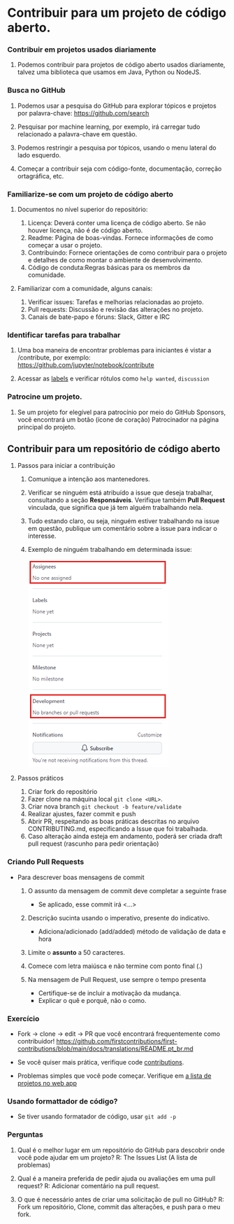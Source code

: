 # Contribuir para um projeto de código aberto.

### Contribuir em projetos usados diariamente

1. Podemos contribuir para projetos de código aberto usados diariamente, talvez uma biblioteca que usamos em Java, Python ou NodeJS.

### Busca no GitHub

1. Podemos usar a pesquisa do GitHub para explorar tópicos e projetos por palavra-chave: https://github.com/search

2. Pesquisar por machine learning, por exemplo, irá carregar tudo relacionado a palavra-chave em questão.

3. Podemos restringir a pesquisa por tópicos, usando o menu lateral do lado esquerdo.

4. Começar a contribuir seja com código-fonte, documentação, correção ortagráfica, etc.

### Familiarize-se com um projeto de código aberto

1. Documentos no nível superior do repositório:

   1. Licença: Deverá conter uma licença de código aberto. Se não houver licença, não é de código aberto.
   2. Readme: Página de boas-vindas. Fornece informações de como começar a usar o projeto.
   3. Contribuindo: Fornece orientações de como contribuir para o projeto e detalhes de como montar o ambiente de desenvolvimento.
   4. Código de conduta:Regras básicas para os membros da comunidade.

2. Familiarizar com a comunidade, alguns canais:
   1. Verificar issues: Tarefas e melhorias relacionadas ao projeto.
   2. Pull requests: Discussão e revisão das alterações no projeto.
   3. Canais de bate-papo e fóruns: Slack, Gitter e IRC

### Identificar tarefas para trabalhar

1. Uma boa maneira de encontrar problemas para iniciantes é vistar a /contribute, por exemplo: https://github.com/jupyter/notebook/contribute

2. Acessar as [labels](https://github.com/jupyter/notebook/labels) e verificar rótulos como `help wanted`, `discussion`

### Patrocine um projeto.

1. Se um projeto for elegível para patrocínio por meio do GitHub Sponsors, você encontrará um botão (ícone de coração) Patrocinador na página principal do projeto.

## Contribuir para um repositório de código aberto

1. Passos para iniciar a contribuição

   1. Comunique a intenção aos mantenedores.
   2. Verificar se ninguém está atribuído a issue que deseja trabalhar, consultando a seção **Responsáveis**. Verifique também **Pull Request** vinculada, que significa que já tem alguém trabalhando nela.
   3. Tudo estando claro, ou seja, ninguém estiver trabalhando na issue em questão, publique um comentário sobre a issue para indicar o interesse.
   4. Exemplo de ninguém trabalhando em determinada issue:

      ![alt text](images/issue_disponivel.png)

2. Passos práticos
   1. Criar fork do repositório
   2. Fazer clone na máquina local `git clone <URL>`.
   3. Criar nova branch `git checkout -b feature/validate`
   4. Realizar ajustes, fazer commit e push
   5. Abrir PR, respeitando as boas práticas descritas no arquivo CONTRIBUTING.md, especificando a Issue que foi trabalhada.
   6. Caso alteração ainda esteja em andamento, poderá ser criada draft pull request (rascunho para pedir orientação)

### Criando Pull Requests

- Para descrever boas mensagens de commit

  1.  O assunto da mensagem de commit deve completar a seguinte frase

      - Se aplicado, esse commit irá <...>

  2.  Descrição sucinta usando o imperativo, presente do indicativo.

      - Adiciona/adicionado (add/added) método de validação de data e hora

  3.  Limite o **assunto** a 50 caracteres.

  4.  Comece com letra maiúsca e não termine com ponto final (.)

  5.  Na mensagem de Pull Request, use sempre o tempo presenta

      - Certifique-se de incluir a motivação da mudança.
      - Explicar o quê e porquê, não o como.

### Exercício

- Fork -> clone -> edit -> PR que você encontrará frequentemente como contribuidor!
  https://github.com/firstcontributions/first-contributions/blob/main/docs/translations/README.pt_br.md

- Se você quiser mais prática, verifique code [contributions](https://github.com/roshanjossey/code-contributions).

- Problemas simples que você pode começar. Verifique em [a lista de projetos no web app](https://firstcontributions.github.io/#project-list)

### Usando formattador de código?

- Se tiver usando formatador de código, usar `git add -p`

### Perguntas

1. Qual é o melhor lugar em um repositório do GitHub para descobrir onde você pode ajudar em um projeto?
   R: The Issues List (A lista de problemas)

2. Qual é a maneira preferida de pedir ajuda ou avaliações em uma pull request?
   R: Adicionar comentário na pull request.

3. O que é necessário antes de criar uma solicitação de pull no GitHub?
   R: Fork um repositório, Clone, commit das alterações, e push para o meu fork.
